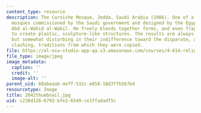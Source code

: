 ```yaml
---
content_type: resource
description: The Corniche Mosque, Jedda, Saudi Arabia (1986). One of a series of small
  mosques commissioned by the Saudi government and designed by the Egyptian architect
  Abd al-Wahid al-Wakil. He freely blends together forms, and even fragments of forms,
  to create plastic, sculpture-like structures. The results are always visually pleasing,
  but somewhat disturbing in their indifference toward the disparate, and sometimes
  clashing, traditions from which they were copied.
file: https://ol-ocw-studio-app-qa.s3.amazonaws.com/courses/4-614-religious-architecture-and-islamic-cultures-fall-2002/c230d1266792bfe26549ce1ffadadf5c_2042thumbnail.jpg
file_type: image/jpeg
image_metadata:
  caption: ''
  credit: ''
  image-alt: ''
parent_uid: 68abeaab-4eff-532c-e858-18d3ffb567bd
resourcetype: Image
title: 2042thumbnail.jpg
uid: c230d126-6792-bfe2-6549-ce1ffadadf5c
---
```

